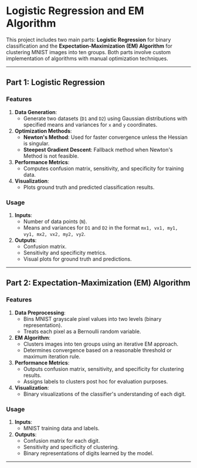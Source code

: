# Logistic Regression and EM Algorithm

This project includes two main parts: **Logistic Regression** for binary classification and the **Expectation-Maximization (EM) Algorithm** for clustering MNIST images into ten groups. Both parts involve custom implementation of algorithms with manual optimization techniques.

---

## Part 1: Logistic Regression

### Features
1. **Data Generation**:
   - Generate two datasets (`D1` and `D2`) using Gaussian distributions with specified means and variances for `x` and `y` coordinates.
2. **Optimization Methods**:
   - **Newton's Method**: Used for faster convergence unless the Hessian is singular.
   - **Steepest Gradient Descent**: Fallback method when Newton's Method is not feasible.
3. **Performance Metrics**:
   - Computes confusion matrix, sensitivity, and specificity for training data.
4. **Visualization**:
   - Plots ground truth and predicted classification results.

### Usage
1. **Inputs**:
   - Number of data points (`N`).
   - Means and variances for `D1` and `D2` in the format `mx1, vx1, my1, vy1, mx2, vx2, my2, vy2`.
2. **Outputs**:
   - Confusion matrix.
   - Sensitivity and specificity metrics.
   - Visual plots for ground truth and predictions.

---

## Part 2: Expectation-Maximization (EM) Algorithm

### Features
1. **Data Preprocessing**:
   - Bins MNIST grayscale pixel values into two levels (binary representation).
   - Treats each pixel as a Bernoulli random variable.
2. **EM Algorithm**:
   - Clusters images into ten groups using an iterative EM approach.
   - Determines convergence based on a reasonable threshold or maximum iteration rule.
3. **Performance Metrics**:
   - Outputs confusion matrix, sensitivity, and specificity for clustering results.
   - Assigns labels to clusters post hoc for evaluation purposes.
4. **Visualization**:
   - Binary visualizations of the classifier's understanding of each digit.

### Usage
1. **Inputs**:
   - MNIST training data and labels.
2. **Outputs**:
   - Confusion matrix for each digit.
   - Sensitivity and specificity of clustering.
   - Binary representations of digits learned by the model.

---

